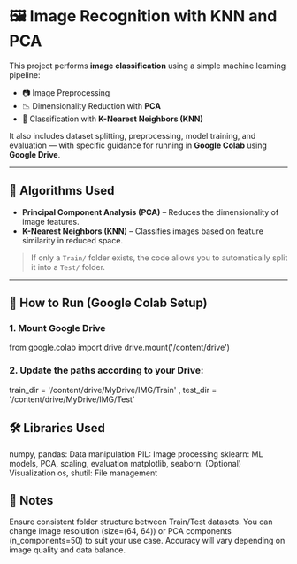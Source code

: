 # 🖼️ Image Recognition with KNN and PCA

This project performs **image classification** using a simple machine learning pipeline:

- 📷 Image Preprocessing  
- 📉 Dimensionality Reduction with **PCA**  
- 🎯 Classification with **K-Nearest Neighbors (KNN)**  

It also includes dataset splitting, preprocessing, model training, and evaluation — with specific guidance for running in **Google Colab** using **Google Drive**.

---

## 🧠 Algorithms Used

- **Principal Component Analysis (PCA)** – Reduces the dimensionality of image features.
- **K-Nearest Neighbors (KNN)** – Classifies images based on feature similarity in reduced space.

> If only a `Train/` folder exists, the code allows you to automatically split it into a `Test/` folder.

---

## 🚀 How to Run (Google Colab Setup)

### 1. Mount Google Drive

from google.colab import drive
drive.mount('/content/drive')

### 2. Update the paths according to your Drive:

train_dir = '/content/drive/MyDrive/IMG/Train'
   , test_dir = '/content/drive/MyDrive/IMG/Test'

## 🛠️ Libraries Used

numpy, pandas: Data manipulation
PIL: Image processing
sklearn: ML models, PCA, scaling, evaluation
matplotlib, seaborn: (Optional) Visualization
os, shutil: File management

## 📌 Notes

Ensure consistent folder structure between Train/Test datasets.
You can change image resolution (size=(64, 64)) or PCA components (n_components=50) to suit your use case.
Accuracy will vary depending on image quality and data balance.


